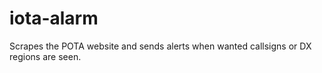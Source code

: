 # iota-alarm
Scrapes the POTA website and sends alerts when wanted callsigns or DX regions are seen.
